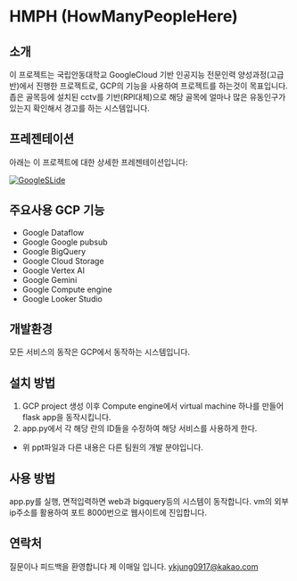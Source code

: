 # HMPH (HowManyPeopleHere)

## 소개
이 프로젝트는 국립안동대학교 GoogleCloud 기반 인공지능 전문인력 양성과정(고급반)에서 진행한 프로젝트로, GCP의 기능을 사용하여 프로젝트를 하는것이 목표입니다.
좁은 골목등에 설치된 cctv를 기반(RPI대체)으로 해당 골목에 얼마나 많은 유동인구가 있는지 확인해서 경고를 하는 시스템입니다.

## 프레젠테이션
아래는 이 프로젝트에 대한 상세한 프레젠테이션입니다:

[![GoogleSLide](source/image/thimbnail.png)](https://docs.google.com/presentation/d/13FEeBHMOEWEBfjOnqBWsbE8tzCHNL2oqJx4HA8yl5AY/edit?usp=sharing)

## 주요사용 GCP  기능
- Google Dataflow
- Google Google pubsub
- Google BigQuery
- Google Cloud Storage
- Google Vertex AI
- Google Gemini
- Google Compute engine
- Google Looker Studio

## 개발환경
모든 서비스의 동작은 GCP에서 동작하는 시스템입니다.

## 설치 방법
1. GCP project 생성 이후 Compute engine에서 virtual machine 하나를 만들어 flask app을 동작시킵니다.
2. app.py에서 각 해당 란의 ID들을 수정하여 해당 서비스를 사용하게 한다.

* 위 ppt파일과 다른 내용은 다른 팀원의 개발 분야입니다.


## 사용 방법
app.py를 실행, 면적입력하면 web과 bigquery등의 시스템이 동작합니다.
vm의 외부 ip주소를 활용하여 포트 8000번으로 웹사이트에 진입합니다.

## 연락처
질문이나 피드백을 환영합니다 
제 이매일 입니다. ykjung0917@kakao.com 
